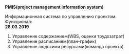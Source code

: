 <p><b>PMIS(project management information system)</b></p>
Информационная система по управлению проектом.
<br>
Функционал:
<br>
<b>28.03.2019</b>
<br>
<ol>
  <li>Управление содержанием(WBS, оценки трудозатрат)</li>
  <li>Управление расписанием(план-график)</li>
  <li>Управление людскими ресурсами(команда проекта)</li>
</ol> 

